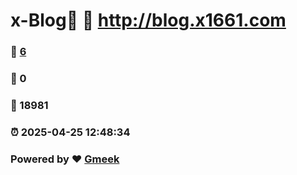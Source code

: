 # x-Blog🍃 :link: http://blog.x1661.com 
### :page_facing_up: [6](http://blog.x1661.com/tag.html) 
### :speech_balloon: 0 
### :hibiscus: 18981 
### :alarm_clock: 2025-04-25 12:48:34 
### Powered by :heart: [Gmeek](https://github.com/Meekdai/Gmeek)
